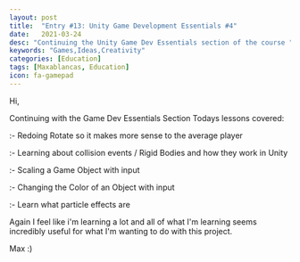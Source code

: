 ```yaml
---
layout: post
title:  "Entry #13: Unity Game Development Essentials #4"
date:   2021-03-24
desc: "Continuing the Unity Game Dev Essentials section of the course "
keywords: "Games,Ideas,Creativity"
categories: [Education]
tags: [Maxablancas, Education]
icon: fa-gamepad
---
```



Hi,

Continuing with the Game Dev Essentials Section Todays lessons covered:  

:- Redoing Rotate so it makes more sense to the average player

:- Learning about collision events / Rigid Bodies and how they work in Unity

:- Scaling a Game Object with input  

:- Changing the Color of an Object with input

:- Learn what particle effects are  

Again I feel like i'm learning a lot and all of what I'm learning seems incredibly useful for what I'm wanting to do with this project.

Max :)  
